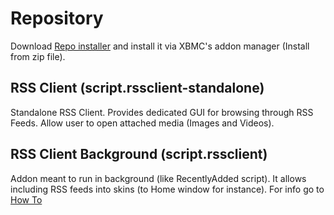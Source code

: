 # Repository

Download [Repo installer](https://github.com/downloads/pieh/pieh-xbmc-addons/repository.pieh.zip) and install it via XBMC's addon manager (Install from zip file).

## RSS Client (script.rssclient-standalone)

Standalone RSS Client. Provides dedicated GUI for browsing through RSS Feeds. Allow user to open attached media (Images and Videos).

## RSS Client Background (script.rssclient)

Addon meant to run in background (like RecentlyAdded script). It allows including RSS feeds into skins (to Home window for instance). For info go to [How To](http://github.com/pieh/pieh-xbmc-addons/blob/master/HowTo/rssclient_howto.md)